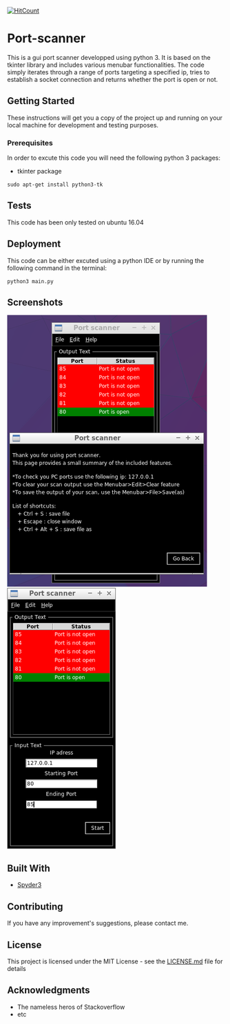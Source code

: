 [![HitCount](http://hits.dwyl.io/SuperKogito/Port-scanner.svg)](http://hits.dwyl.io/SuperKogito/Port-scanner)

# Port-scanner
This is a gui port scanner developped using python 3. It is based on the tkinter library and includes various menubar functionalities. The code simply iterates through a range of ports targeting a specified ip, tries to establish a socket connection and returns whether the port is open or not.

## Getting Started

These instructions will get you a copy of the project up and running on your local machine for development and testing purposes. 

### Prerequisites

In order to excute this code you will need the following python 3 packages:
* tkinter package
```
sudo apt-get install python3-tk
```

## Tests

This code has been only tested on ubuntu 16.04

## Deployment

This code can be either excuted using a python IDE or by running the following command in the terminal:
```
python3 main.py
```
## Screenshots
![](Screenshots/Selection_118.png)
![](Screenshots/Port%20scanner_117.png)

## Built With
* [Spyder3](http://pythonhosted.org/spyder/)

## Contributing
If you have any improvement's suggestions, please contact me.

## License

This project is licensed under the MIT License - see the [LICENSE.md](LICENSE.md) file for details

## Acknowledgments

* The nameless heros of Stackoverflow
* etc
